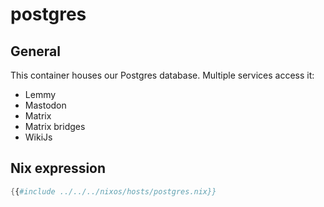# postgres

## General

This container houses our Postgres database. Multiple services access it:

- Lemmy
- Mastodon
- Matrix
- Matrix bridges
- WikiJs

## Nix expression

```nix
{{#include ../../../nixos/hosts/postgres.nix}}
```
